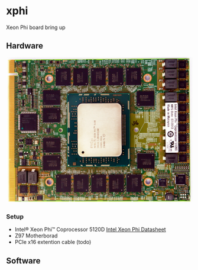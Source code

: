 # xphi
Xeon Phi board bring up

## Hardware

![PCB Top](img/5120d_top.jpg)
### Setup
 - Intel® Xeon Phi™ Coprocessor 5120D [Intel Xeon Phi Datasheet](http://www.intel.com/content/dam/www/public/us/en/documents/datasheets/xeon-phi-coprocessor-datasheet.pdf)
 - Z97 Motherborad
 - PCIe x16 extention cable (todo)

## Software

